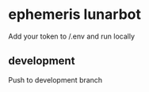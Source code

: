 # ephemeris lunarbot

Add your token to /.env and run locally

## development

Push to development branch